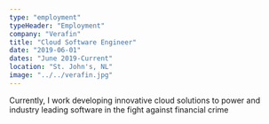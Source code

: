 ```yaml
---
type: "employment"
typeHeader: "Employment"
company: "Verafin"
title: "Cloud Software Engineer"
date: "2019-06-01"
dates: "June 2019-Current"
location: "St. John's, NL"
image: "../../verafin.jpg"
---
```


Currently, I work developing innovative cloud solutions to power and industry leading software in the fight against financial crime
